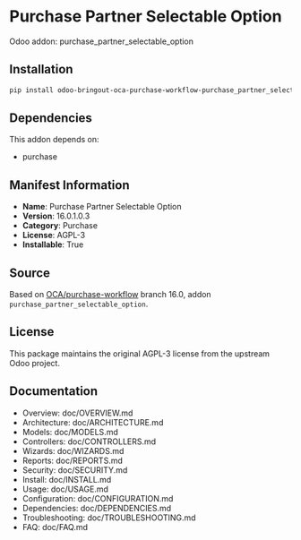 # Purchase Partner Selectable Option

Odoo addon: purchase_partner_selectable_option

## Installation

```bash
pip install odoo-bringout-oca-purchase-workflow-purchase_partner_selectable_option
```

## Dependencies

This addon depends on:
- purchase

## Manifest Information

- **Name**: Purchase Partner Selectable Option
- **Version**: 16.0.1.0.3
- **Category**: Purchase
- **License**: AGPL-3
- **Installable**: True

## Source

Based on [OCA/purchase-workflow](https://github.com/OCA/purchase-workflow) branch 16.0, addon `purchase_partner_selectable_option`.

## License

This package maintains the original AGPL-3 license from the upstream Odoo project.

## Documentation

- Overview: doc/OVERVIEW.md
- Architecture: doc/ARCHITECTURE.md
- Models: doc/MODELS.md
- Controllers: doc/CONTROLLERS.md
- Wizards: doc/WIZARDS.md
- Reports: doc/REPORTS.md
- Security: doc/SECURITY.md
- Install: doc/INSTALL.md
- Usage: doc/USAGE.md
- Configuration: doc/CONFIGURATION.md
- Dependencies: doc/DEPENDENCIES.md
- Troubleshooting: doc/TROUBLESHOOTING.md
- FAQ: doc/FAQ.md
